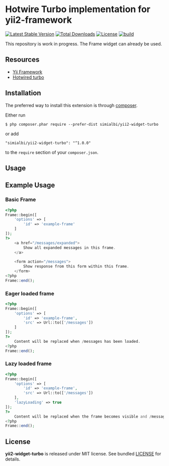 # Hotwire Turbo implementation for yii2-framework

[![Latest Stable Version](https://poser.pugx.org/simialbi/yii2-widget-turbo/v/stable?format=flat-square)](https://packagist.org/packages/simialbi/yii2-widget-turbo)
[![Total Downloads](https://poser.pugx.org/simialbi/yii2-widget-turbo/downloads?format=flat-square)](https://packagist.org/packages/simialbi/yii2-widget-turbo)
[![License](https://poser.pugx.org/simialbi/yii2-widget-turbo/license?format=flat-square)](https://packagist.org/packages/simialbi/yii2-widget-turbo)
[![build](https://github.com/simialbi/yii2-widget-turbo/actions/workflows/build.yml/badge.svg)](https://github.com/simialbi/yii2-widget-turbo/actions/workflows/build.yml)

This repository is work in progress. The Frame widget can already be used.

## Resources
 * [Yii Framework](https://www.yiiframework.com)
 * [Hotwired turbo](https://turbo.hotwired.dev)

## Installation
The preferred way to install this extension is through [composer](http://getcomposer.org/download/).

Either run

```
$ php composer.phar require --prefer-dist simialbi/yii2-widget-turbo
```

or add

```
"simialbi/yii2-widget-turbo": "^1.0.0"
```

to the `require` section of your `composer.json`.

## Usage

## Example Usage

### Basic Frame
```php
<?php
Frame::begin([
    'options' => [
        'id' => 'example-frame'
    ]
]);
?>
    <a href="/messages/expanded">
        Show all expanded messages in this frame.
    </a>
    
    <form action="/messages">
        Show response from this form within this frame.
    </form>
<?php
Frame::end();
```

### Eager loaded frame
```php
<?php
Frame::begin([
    'options' => [
        'id' => 'example-frame',
        'src' => Url::to(['/messages'])
    ]
]);
?>
    Content will be replaced when /messages has been loaded.
<?php
Frame::end();
```

### Lazy loaded frame
```php
<?php
Frame::begin([
    'options' => [
        'id' => 'example-frame',
        'src' => Url::to(['/messages'])
    ],
    'lazyLoading' => true
]);
?>
    Content will be replaced when the frame becomes visible and /messages has been loaded.
<?php
Frame::end();
```


## License

**yii2-widget-turbo** is released under MIT license. See bundled [LICENSE](LICENSE) for details.
